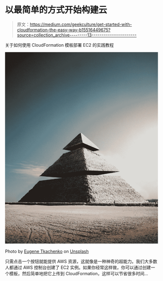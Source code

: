 # 以最简单的方式开始构建云

> 原文：<https://medium.com/geekculture/get-started-with-cloudformation-the-easy-way-b15516449675?source=collection_archive---------13----------------------->

关于如何使用 CloudFormation 模板部署 EC2 的实践教程

![](img/821bfcdaf6ecd3a8d710beb85607a199.png)

Photo by [Eugene Tkachenko](https://unsplash.com/@eugene_tkachenko?utm_source=medium&utm_medium=referral) on [Unsplash](https://unsplash.com?utm_source=medium&utm_medium=referral)

只需点击一个按钮就能提供 AWS 资源，这就像是一种神奇的超能力。我们大多数人都通过 AWS 控制台创建了 EC2 实例。如果你经常这样做，你可以通过创建一个模板，然后简单地把它上传到 CloudFormation，这样可以节省很多时间…